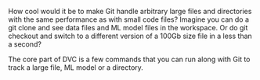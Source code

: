How cool would it be to make Git handle arbitrary large files and directories
with the same performance as with small code files? Imagine you can do a git
clone and see data files and ML model files in the workspace. Or do git checkout
and switch to a different version of a 100Gb size file in a less than a second?

The core part of DVC is a few commands that you can run along with Git to track
a large file, ML model or a directory.
